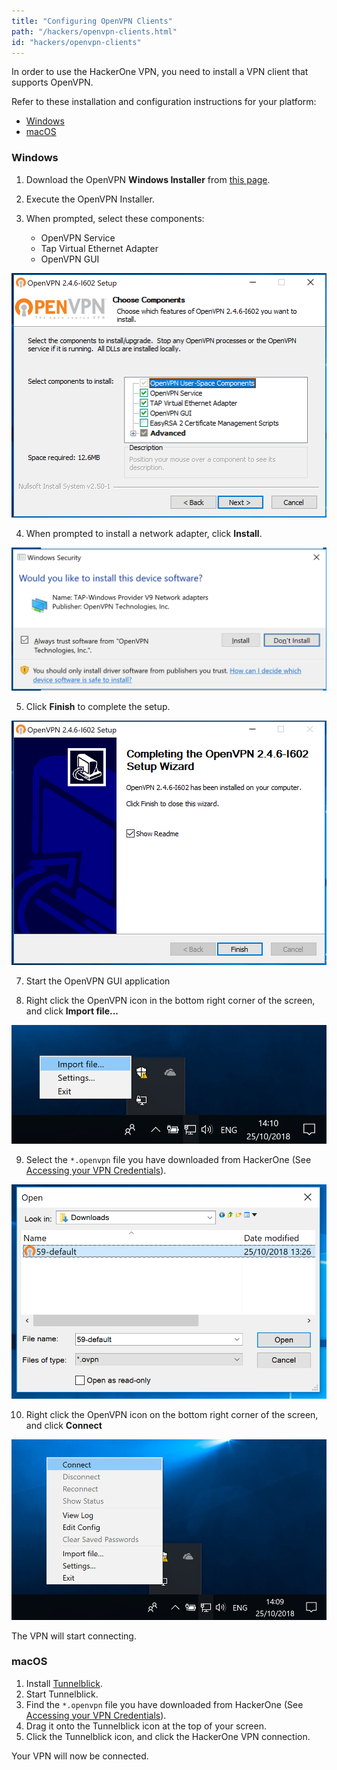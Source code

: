 ```yaml
---
title: "Configuring OpenVPN Clients"
path: "/hackers/openvpn-clients.html"
id: "hackers/openvpn-clients"
---
```


In order to use the HackerOne VPN, you need to install a VPN client that supports OpenVPN.

Refer to these installation and configuration instructions for your platform:

* [Windows](#windows)
* [macOS](#macos)

<h3 id="windows">Windows</h3>

1. Download the OpenVPN **Windows Installer** from <a href="https://openvpn.net/community-downloads/" target="_blank">this page</a>.

2. Execute the OpenVPN Installer.

3. When prompted, select these components:
   * OpenVPN Service
   * Tap Virtual Ethernet Adapter
   * OpenVPN GUI

![Screenshot](./images/vpn-windows-gui-1.png)

4. When prompted to install a network adapter, click **Install**.

![Screenshot](./images/vpn-windows-gui-2.png)

5. Click <b>Finish</b> to complete the setup.

![Screenshot](./images/vpn-windows-gui-3.png)

7. Start the OpenVPN GUI application

8. Right click the OpenVPN icon in the bottom right corner of the screen, and click <b>Import file...</b>

![Screenshot](./images/vpn-windows-gui-4.png)

9. Select the `*.openvpn` file you have downloaded from HackerOne (See [Accessing your VPN Credentials](/hackers/configure-the-hackerone-vpn.html)).

![Screenshot](./images/vpn-windows-gui-5.png)

10. Right click the OpenVPN icon on the bottom right corner of the screen, and click <b>Connect</b>

![Screenshot](./images/vpn-windows-gui-6.png)

The VPN will start connecting.

<h3 id="macos">macOS</h3>

1. Install [Tunnelblick](https://tunnelblick.net/cInstall.html).
2. Start Tunnelblick.
3. Find the `*.openvpn` file you have downloaded from HackerOne (See [Accessing your VPN Credentials](/hackers/configure-the-hackerone-vpn.html)).
4. Drag it onto the Tunnelblick icon at the top of your screen.
5. Click the Tunnelblick icon, and click the HackerOne VPN connection.

Your VPN will now be connected.
